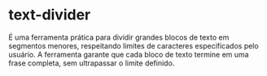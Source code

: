 # text-divider
É uma ferramenta prática para dividir grandes blocos de texto em segmentos menores, respeitando limites de caracteres especificados pelo usuário. A ferramenta garante que cada bloco de texto termine em uma frase completa, sem ultrapassar o limite definido. 
